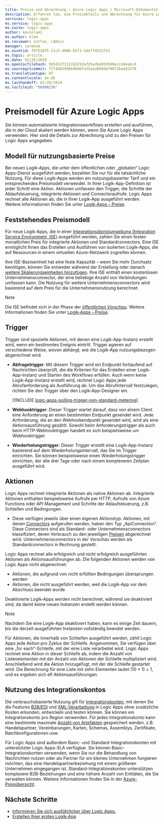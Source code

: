 ```yaml
---
title: Preise und Abrechnung – Azure Logic Apps | Microsoft-Dokumentation
description: Erfahren Sie, wie Preisdetails und Abrechnung für Azure Logic Apps funktionieren.
services: logic-apps
ms.service: logic-apps
ms.suite: logic-apps
author: kevinlam1
ms.author: klam
ms.reviewer: estfan, LADocs
manager: carmonm
ms.assetid: f8f528f5-51c5-4006-b571-54ef74532f32
ms.topic: article
ms.date: 02/26/2019
ms.openlocfilehash: 9b5452f112c6325dafd5edbe693b90ec2a94abc0
ms.sourcegitcommit: f7f4b83996640d6fa35aea889dbf9073ba4422f0
ms.translationtype: HT
ms.contentlocale: de-DE
ms.lasthandoff: 02/28/2019
ms.locfileid: "56990236"
---
```

# <a name="pricing-model-for-azure-logic-apps"></a>Preismodell für Azure Logic Apps

Sie können automatisierte Integrationsworkflows erstellen und ausführen, die in der Cloud skaliert werden können, wenn Sie Azure Logic Apps verwenden. Hier sind die Details zur Abrechnung und zu den Preisen für Logic Apps angegeben. 

<a name="consumption-pricing"></a>

## <a name="consumption-pricing-model"></a>Modell für nutzungsbasierte Preise

Bei neuen Logik-Apps, die unter dem öffentlichen oder „globalen“ Logic Apps-Dienst ausgeführt werden, bezahlen Sie nur für die tatsächliche Nutzung. Für diese Logik-Apps werden ein nutzungsbasierter Tarif und ein entsprechendes Preismodell verwendet. In Ihrer Logik-App-Definition ist jeder Schritt eine Aktion. Aktionen umfassen den Trigger, die Schritte der Ablaufsteuerung, integrierte Aktionen und Connectoraufrufe. Logic Apps rechnet alle Aktionen ab, die in Ihrer Logik-App ausgeführt werden.  
Weitere Informationen finden Sie unter [Logik-Apps – Preise](https://azure.microsoft.com/pricing/details/logic-apps).

<a name="fixed-pricing"></a>

## <a name="fixed-pricing-model"></a>Feststehendes Preismodell

Für neue Logik-Apps, die in einer [*Integrationsdienstumgebung*  (Integration Service Environment, ISE)](../logic-apps/connect-virtual-network-vnet-isolated-environment-overview.md) ausgeführt werden, zahlen Sie einen festen monatlichen Preis für integrierte Aktionen und Standardconnectors. Eine ISE ermöglicht Ihnen das Erstellen und Ausführen von isolierten Logik-Apps, die auf Ressourcen in einem virtuellen Azure-Netzwerk zugreifen können. 

Ihre ISE-Basiseinheit hat eine feste Kapazität – wenn Sie mehr Durchsatz benötigen, können Sie entweder während der Erstellung oder danach [weitere Skalierungseinheiten hinzufügen](../logic-apps/connect-virtual-network-vnet-isolated-environment.md#add-capacity). Ihre ISE enthält einen kostenlosen Unternehmensconnector, der eine beliebige Anzahl von Verbindungen umfassen kann. Die Nutzung für weitere Unternehmensconnectors wird basierend auf dem Preis für die Unternehmensnutzung berechnet. 

> [!NOTE]
> Die ISE befindet sich in der Phase der [*öffentlichen Vorschau*](https://azure.microsoft.com/support/legal/preview-supplemental-terms/). Weitere Informationen finden Sie unter [Logik-Apps – Preise](https://azure.microsoft.com/pricing/details/logic-apps).

<a name="triggers"></a>

## <a name="triggers"></a>Trigger

Trigger sind spezielle Aktionen, mit denen eine Logik-App-Instanz erstellt wird, wenn ein bestimmtes Ereignis eintritt. Trigger agieren auf verschiedene Weise, wovon abhängt, wie die Logik-App nutzungsbezogen abgerechnet wird.

* **Abfragetrigger**: Mit diesem Trigger wird ein Endpunkt fortlaufend auf Nachrichten überprüft, die die Kriterien für das Erstellen einer Logik-App-Instanz und Starten des Workflows erfüllen. Auch wenn keine Logik-App-Instanz erstellt wird, rechnet Logic Apps jede Abrufanforderung als Ausführung ab. Um das Abrufintervall festzulegen, richten Sie den Trigger über den Logik-App-Designer ein.

  [!INCLUDE [logic-apps-polling-trigger-non-standard-metering](../../includes/logic-apps-polling-trigger-non-standard-metering.md)]

* **Webhooktrigger**: Dieser Trigger wartet darauf, dass von einem Client eine Anforderung an einen bestimmten Endpunkt gesendet wird. Jede Anforderung, die an den Webhookendpunkt gesendet wird, wird als eine Aktionsausführung gezählt. Sowohl beim Anforderungstrigger als auch beim HTTP-Webhooktrigger handelt es sich beispielsweise um Webhooktrigger.

* **Wiederholungstrigger**: Dieser Trigger erstellt eine Logik-App-Instanz basierend auf dem Wiederholungsintervall, das Sie im Trigger einrichten. Sie können beispielsweise einen Wiederholungstrigger einrichten, der alle drei Tage oder nach einem komplexeren Zeitplan ausgeführt wird.

## <a name="actions"></a>Aktionen

Logic Apps rechnet integrierte Aktionen als native Aktionen ab. Integrierte Aktionen enthalten beispielsweise Aufrufe per HTTP, Aufrufe von Azure Functions oder API Management und Schritte der Ablaufsteuerung, z.B. Schleifen und Bedingungen. 
- Diese verfügen jeweils über einen eigenen Aktionstyp. Aktionen, mit denen [Connectors](https://docs.microsoft.com/connectors) aufgerufen werden, haben den Typ „ApiConnection“. Diese Connectors sind als Standard- oder Unternehmensconnectors klassifiziert, deren Verbrauch zu den jeweiligen [Preisen][pricing] abgerechnet wird. Unternehmensconnectors in der *Vorschau* werden als Standardconnectors in Rechnung gestellt.

Logic Apps rechnet alle erfolgreich und nicht erfolgreich ausgeführten Aktionen als Aktionsausführungen ab. Die folgenden Aktionen werden von Logic Apps nicht abgerechnet: 

* Aktionen, die aufgrund von nicht erfüllten Bedingungen übersprungen werden
* Aktionen, die nicht ausgeführt werden, weil die Logik-App vor dem Abschluss beendet wurde

Deaktivierte Logik-Apps werden nicht berechnet, während sie deaktiviert sind, da damit keine neuen Instanzen erstellt werden können.

> [!NOTE]
> Nachdem Sie eine Logik-App deaktiviert haben, kann es einige Zeit dauern, bis die derzeit ausgeführten Instanzen vollständig beendet werden.

Für Aktionen, die innerhalb von Schleifen ausgeführt werden, zählt Logic Apps jede Aktion pro Zyklus der Schleife. Angenommen, Sie verfügen über eine „for each“-Schleife, mit der eine Liste verarbeitet wird. Logic Apps rechnet eine Aktion in dieser Schleife ab, indem die Anzahl von Listenelementen mit der Anzahl von Aktionen der Schleife multipliziert wird. Anschließend wird die Aktion hinzugefügt, mit der die Schleife gestartet wird. Die Berechnung für eine Liste mit zehn Elementen lautet (10 * 1) + 1, und es ergeben sich elf Aktionsausführungen.

## <a name="integration-account-usage"></a>Nutzung des Integrationskontos

Die verbrauchsbasierte Nutzung gilt für [Integrationskonten](logic-apps-enterprise-integration-create-integration-account.md), mit denen Sie die Features [B2B/EDI](logic-apps-enterprise-integration-b2b.md) und [XML-Verarbeitung](logic-apps-enterprise-integration-xml.md) in Logic Apps ohne zusätzliche Kosten erkunden, entwickeln und testen können. Sie können ein Integrationskonto pro Region verwenden. Für jedes Integrationskonto kann eine bestimmte maximale [Anzahl von Artefakten](../logic-apps/logic-apps-limits-and-config.md) gespeichert werden, z.B. Handelspartner, Vereinbarungen, Karten, Schemas, Assemblys, Zertifikate, Batchkonfigurationen usw.

Für Logic Apps sind außerdem Basic- und Standard-Integrationskonten mit unterstützter Logic Apps-SLA verfügbar. Sie können Basic-Integrationskonten verwenden, wenn Sie nur die Behandlung von Nachrichten nutzen oder als Partner für ein kleines Unternehmen fungieren möchten, das eine Handelspartnerbeziehung mit einem größeren Unternehmen eingegangen ist. Standard-Integrationskonten unterstützen komplexere B2B-Beziehungen und eine höhere Anzahl von Entitäten, die Sie verwalten können. Weitere Informationen finden Sie in der [Azure-Preisübersicht](https://azure.microsoft.com/pricing/details/logic-apps).

## <a name="next-steps"></a>Nächste Schritte

* [Informieren Sie sich ausführlicher über Logic Apps.][whatis]
* [Erstellen Ihrer ersten Logik-App][create]

[pricing]: https://azure.microsoft.com/pricing/details/logic-apps/
[whatis]: logic-apps-overview.md
[create]: quickstart-create-first-logic-app-workflow.md

